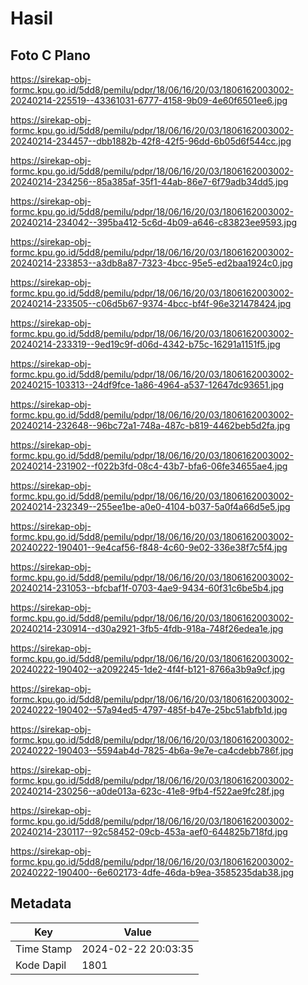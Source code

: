 # Hasil

## Foto C Plano

https://sirekap-obj-formc.kpu.go.id/5dd8/pemilu/pdpr/18/06/16/20/03/1806162003002-20240214-225519--43361031-6777-4158-9b09-4e60f6501ee6.jpg

https://sirekap-obj-formc.kpu.go.id/5dd8/pemilu/pdpr/18/06/16/20/03/1806162003002-20240214-234457--dbb1882b-42f8-42f5-96dd-6b05d6f544cc.jpg

https://sirekap-obj-formc.kpu.go.id/5dd8/pemilu/pdpr/18/06/16/20/03/1806162003002-20240214-234256--85a385af-35f1-44ab-86e7-6f79adb34dd5.jpg

https://sirekap-obj-formc.kpu.go.id/5dd8/pemilu/pdpr/18/06/16/20/03/1806162003002-20240214-234042--395ba412-5c6d-4b09-a646-c83823ee9593.jpg

https://sirekap-obj-formc.kpu.go.id/5dd8/pemilu/pdpr/18/06/16/20/03/1806162003002-20240214-233853--a3db8a87-7323-4bcc-95e5-ed2baa1924c0.jpg

https://sirekap-obj-formc.kpu.go.id/5dd8/pemilu/pdpr/18/06/16/20/03/1806162003002-20240214-233505--c06d5b67-9374-4bcc-bf4f-96e321478424.jpg

https://sirekap-obj-formc.kpu.go.id/5dd8/pemilu/pdpr/18/06/16/20/03/1806162003002-20240214-233319--9ed19c9f-d06d-4342-b75c-16291a1151f5.jpg

https://sirekap-obj-formc.kpu.go.id/5dd8/pemilu/pdpr/18/06/16/20/03/1806162003002-20240215-103313--24df9fce-1a86-4964-a537-12647dc93651.jpg

https://sirekap-obj-formc.kpu.go.id/5dd8/pemilu/pdpr/18/06/16/20/03/1806162003002-20240214-232648--96bc72a1-748a-487c-b819-4462beb5d2fa.jpg

https://sirekap-obj-formc.kpu.go.id/5dd8/pemilu/pdpr/18/06/16/20/03/1806162003002-20240214-231902--f022b3fd-08c4-43b7-bfa6-06fe34655ae4.jpg

https://sirekap-obj-formc.kpu.go.id/5dd8/pemilu/pdpr/18/06/16/20/03/1806162003002-20240214-232349--255ee1be-a0e0-4104-b037-5a0f4a66d5e5.jpg

https://sirekap-obj-formc.kpu.go.id/5dd8/pemilu/pdpr/18/06/16/20/03/1806162003002-20240222-190401--9e4caf56-f848-4c60-9e02-336e38f7c5f4.jpg

https://sirekap-obj-formc.kpu.go.id/5dd8/pemilu/pdpr/18/06/16/20/03/1806162003002-20240214-231053--bfcbaf1f-0703-4ae9-9434-60f31c6be5b4.jpg

https://sirekap-obj-formc.kpu.go.id/5dd8/pemilu/pdpr/18/06/16/20/03/1806162003002-20240214-230914--d30a2921-3fb5-4fdb-918a-748f26edea1e.jpg

https://sirekap-obj-formc.kpu.go.id/5dd8/pemilu/pdpr/18/06/16/20/03/1806162003002-20240222-190402--a2092245-1de2-4f4f-b121-8766a3b9a9cf.jpg

https://sirekap-obj-formc.kpu.go.id/5dd8/pemilu/pdpr/18/06/16/20/03/1806162003002-20240222-190402--57a94ed5-4797-485f-b47e-25bc51abfb1d.jpg

https://sirekap-obj-formc.kpu.go.id/5dd8/pemilu/pdpr/18/06/16/20/03/1806162003002-20240222-190403--5594ab4d-7825-4b6a-9e7e-ca4cdebb786f.jpg

https://sirekap-obj-formc.kpu.go.id/5dd8/pemilu/pdpr/18/06/16/20/03/1806162003002-20240214-230256--a0de013a-623c-41e8-9fb4-f522ae9fc28f.jpg

https://sirekap-obj-formc.kpu.go.id/5dd8/pemilu/pdpr/18/06/16/20/03/1806162003002-20240214-230117--92c58452-09cb-453a-aef0-644825b718fd.jpg

https://sirekap-obj-formc.kpu.go.id/5dd8/pemilu/pdpr/18/06/16/20/03/1806162003002-20240222-190400--6e602173-4dfe-46da-b9ea-3585235dab38.jpg


## Metadata

| Key        | Value               |
| ---------- | ------------------- |
| Time Stamp | 2024-02-22 20:03:35 |
| Kode Dapil | 1801                |



